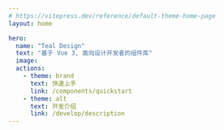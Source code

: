 ```yaml
---
# https://vitepress.dev/reference/default-theme-home-page
layout: home

hero:
  name: "Teal Design"
  text: "基于 Vue 3, 面向设计开发者的组件库"
  image:
  actions:
    - theme: brand
      text: 快速上手
      link: /components/quickstart
    - theme: alt
      text: 开发介绍
      link: /develop/description
---
```

